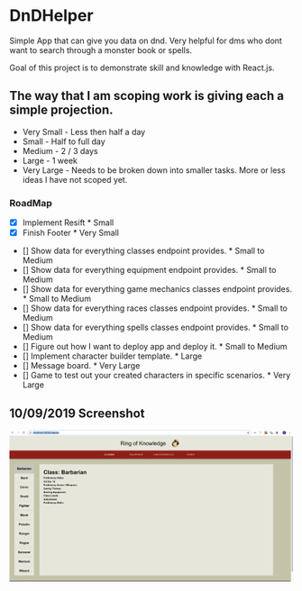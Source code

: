 # DnDHelper
Simple App that can give you data on dnd. Very helpful for dms who dont want to search through a monster book or spells.

Goal of this project is to demonstrate skill and knowledge with React.js. 

## The way that I am scoping work is giving each a simple projection.
* Very Small - Less then half a day
* Small - Half to full day
* Medium - 2 / 3 days
* Large - 1 week
* Very Large - Needs to be broken down into smaller tasks. More or less ideas I have not scoped yet.



### RoadMap
- [x] Implement Resift * Small
- [x] Finish Footer * Very Small
- [] Show data for everything classes endpoint provides. * Small to Medium
- [] Show data for everything equipment endpoint provides. * Small to Medium
- [] Show data for everything game mechanics classes endpoint provides. * Small to Medium
- [] Show data for everything races classes endpoint provides. * Small to Medium
- [] Show data for everything spells classes endpoint provides. * Small to Medium
- [] Figure out how I want to deploy app and deploy it. * Small to Medium
- [] Implement character builder template.  * Large
- [] Message board. * Very Large
- [] Game to test out your created characters in specific scenarios. * Very Large




## 10/09/2019 Screenshot
![first-screenshot](src/screenshots/firstscreenshot.png)